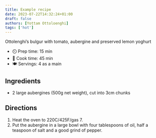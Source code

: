 ```yaml
---
title: Example recipe
date: 2023-07-22T14:32:24+01:00
draft: false
authors: [Yottam Ottoloenghi]
tags: ['hot']
---
```


Ottolenghi’s bulgur with tomato, aubergine and preserved lemon yoghurt

- ⏲️ Prep time: 15 min
- 🍳 Cook time: 45 min
- 🍽️ Servings: 4 as a main

## Ingredients

- 2 large aubergines (500g net weight), cut into 3cm chunks

## Directions

1. Heat the oven to 220C/425F/gas 7. 
2. Put the aubergine in a large bowl with four tablespoons of oil, half a teaspoon of salt and a good grind of pepper. 

